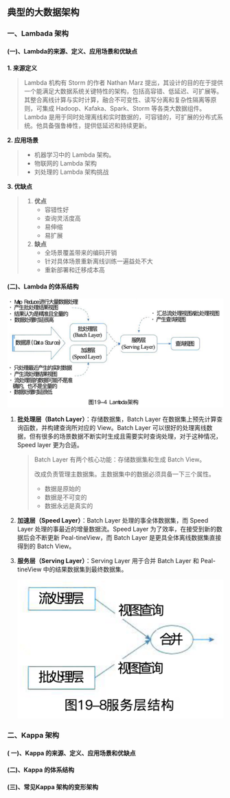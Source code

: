 ## 典型的大数据架构

### 一、Lambada 架构

#### (一)、Lambda的来源、定义、应用场景和优缺点

**1. 来源定义**

> Lambda 机构有 Storm 的作者 Nathan Marz 提出，其设计的目的在于提供一个能满足大数据系统关键特性的架构，包括高容错、低延迟、可扩展等。其整合离线计算与实时计算，融合不可变性、读写分离和复杂性隔离等原则，可集成 Hadoop、Kafaka、Spark、Storm 等各类大数据组件。Lambda 是用于同时处理离线和实时数据的，可容错的，可扩展的分布式系统。他具备强鲁棒性，提供低延迟和持续更新。

**2. 应用场景**

> - 机器学习中的 Lambda 架构。
> - 物联网的 Lambda 架构
> - 刘处理的 Lambda 架构挑战

**3. 优缺点**

> 1. **优点**
>    - 容错性好
>    - 查询灵活度高
>    - 易伸缩
>    - 易扩展
> 2. **缺点**
>    - 全场景覆盖带来的编码开销
>    - 针对具体场景重新离线训练一遍益处不大
>    - 重新部署和迁移成本高

#### (二)、Lambda 的体系结构

![](../../.images/202502/081021.png)

1. **批处理层（Batch Layer）**：存储数据集，Batch Layer 在数据集上预先计算查询函数，并构建查询所对应的 View。Batch Layer 可以很好的处理离线数据，但有很多的场景数据不断实时生成且需要实时查询处理，对于这种情况，Speed layer 更为合适。

   > Batch Layer 有两个核心功能：存储数据集和生成 Batch View。
   >
   > 改成负责管理主数据集。主数据集中的数据必须具备一下三个属性。
   >
   > - 数据是原始的
   > - 数据是不可变的
   > - 数据永远是真实的

2. **加速层（Speed Layer）**：Batch Layer 处理的事全体数据集，而 Speed Layer 处理的事最近的增量数据流。Speed Layer 为了效率，在接受到新的数据后会不断更新 Peal-tineView，而 Batch Layer 是更具全体离线数据集直接得到的 Batch View。

3. **服务层（Serving Layer）**：Serving Layer 用于合并 Batch Layer 和 Peal-tineView 中的结果数据集到最终数据集。

   ![](../../.images/202502/081022.png)

   

### 二、Kappa 架构

#### ( 一)、Kappa 的来源、定义、应用场景和优缺点

#### (二)、Kappa 的体系结构

#### (三)、常见Kappa 架构的变形架构

